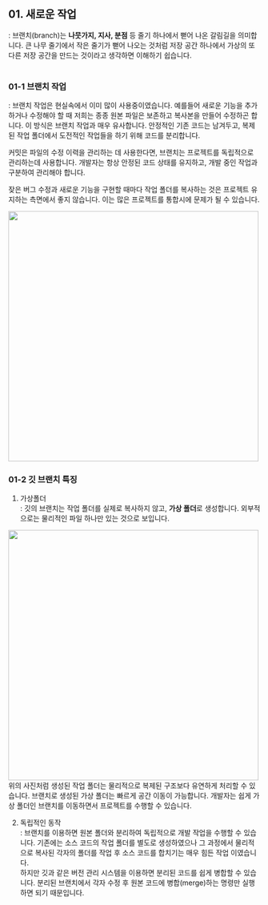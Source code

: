 <!-- 6장 브랜치 
    01. 새로운 작업  -->

## 01. 새로운 작업
: 브랜치(branch)는 <b>나뭇가지, 지사, 분점</b> 등 줄기 하나에서 뻗어 나온 갈림길을 의미합니다. 큰 나무 줄기에서 작은 줄기가 뻗어 나오는 것처럼 저장 공간 하나에서 가상의 또 다른 저장 공간을 만드는 것이라고 생각하면 이해하기 쉽습니다.
<br><br>
### 01-1 브랜치 작업
: 브랜치 작업은 현실속에서 이미 많이 사용중이였습니다. 예를들어 새로운 기능을 추가하거나 수정해야 할 때 저희는 종종 원본 파일은 보존하고 복사본을 만들어 수정하곤 합니다. 이 방식은 브랜치 작업과 매우 유사합니다. 안정적인 기존 코드는 남겨두고, 복제된 작업 폴더에서 도전적인 작업들을 하기 위해 코드를 분리합니다. <br>

커밋은 파일의 수정 이력을 관리하는 데 사용한다면, 브랜치는 프로젝트를 독립적으로 관리하는데 사용합니다. 개발자는 항상 안정된 코드 상태를 유지하고, 개발 중인 작업과 구분하여 관리해야 합니다.<br>

잦은 버그 수정과 새로운 기능을 구현할 때마다 작업 폴더를 복사하는 것은 프로젝트 유지하는 측면에서 좋지 않습니다. 이는 많은 프로젝트를 통합시에 문제가 될 수 있습니다.<br>

<img width="500" src="https://thebook.io/img/080212/290465.png">

### 01-2 깃 브랜치 특징

1. 가상폴더 <br>
: 깃의 브랜치는 작업 폴더를 실제로 복사하지 않고, <b>가상 폴더</b>로 생성합니다. 외부적으로는 물리적인 파일 하나만 있는 것으로 보입니다.
<img width="500" src="https://www.jquery-az.com/wp-content/uploads/2018/06/5.0_3-show-branches-local.png">
위의 사진처럼 생성된 작업 폴더는 물리적으로 복제된 구조보다 유연하게 처리할 수 있습니다. 브랜치로 생성된 가상 폴더는 빠르게 공간 이동이 가능합니다. 개발자는 쉽게 가상 폴더인 브랜치를 이동하면서 프로젝트를 수행할 수 있습니다.
<br>

2. 독립적인 동작 <br>
: 브랜치를 이용하면 원본 폴더와 분리하여 독립적으로 개발 작업을 수행할 수 있습니다. 기존에는 소스 코드의 작업 폴더를 별도로 생성하였으나 그 과정에서 물리적으로 복사된 각자의 폴더를 작업 후 소스 코드를 합치기는 매우 힘든 작업 이였습니다. <br>
하지만 깃과 같은 버전 관리 시스템을 이용하면 분리된 코드를 쉽게 병합할 수 있습니다. 분리된 브랜치에서 각자 수정 후 원본 코드에 병합(merge)하는 명령만 실행하면 되기 때문입니다.